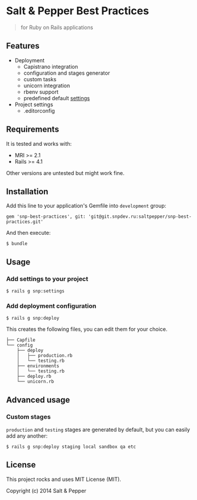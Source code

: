 # Salt & Pepper Best Practices
> for Ruby on Rails applications

## Features

* Deployment
  - Capistrano integration
  - configuration and stages generator
  - custom tasks
  - unicorn integration
  - rbenv support
  - predefined default [settings](lib/capistrano/snp/defaults.rb)
* Project settings
  - .editorconfig

## Requirements

It is tested and works with:

* MRI >= 2.1
* Rails >= 4.1

Other versions are untested but might work fine.

## Installation

Add this line to your application's Gemfile into `development` group:

    gem 'snp-best-practices', git: 'git@git.snpdev.ru:saltpepper/snp-best-practices.git'

And then execute:

    $ bundle

## Usage

### Add settings to your project

    $ rails g snp:settings

### Add deployment configuration

    $ rails g snp:deploy

This creates the following files, you can edit them for your choice.

```
├── Capfile
└── config
    ├── deploy
    │   ├── production.rb
    │   └── testing.rb
    ├── environments
    │   └── testing.rb
    ├── deploy.rb
    └── unicorn.rb
```

## Advanced usage

### Custom stages

`production` and `testing` stages are generated by default, but you can easily
add any another:

    $ rails g snp:deploy staging local sandbox qa etc

## License

This project rocks and uses MIT License (MIT).

Copyright (c) 2014 Salt & Pepper

